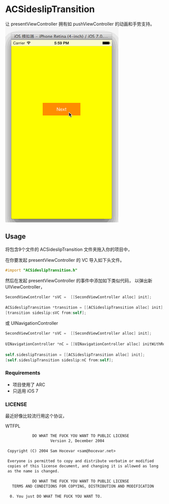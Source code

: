 # ACSideslipTransition

让 presentViewController 拥有如 pushViewController 的动画和手势支持。 
<img src="https://github.com/albertgh/ACSideslipTransition/raw/master/screenshot.gif"/>

## Usage

将包含9个文件的 ACSideslipTransition 文件夹拖入你的项目中，

在你要发起 presentViewController 的 VC 导入如下头文件。
```Objective-C
#import "ACSideslipTransition.h"
```

然后在发起 presentViewController 的事件中添加如下类似代码，
以弹出新 UIViewController，
```Objective-C
SecondViewController *sVC =  [[SecondViewController alloc] init];
        
ACSideslipTransition *transition = [[ACSideslipTransition alloc] init];
[transition sideslip:sVC from:self];
```

或 UINavigationController
```Objective-C
SecondViewController *sVC =  [[SecondViewController alloc] init];
    
UINavigationController *nC = [[UINavigationController alloc] initWithRootViewController:sVC];
    
self.sideslipTransition = [[ACSideslipTransition alloc] init];
[self.sideslipTransition sideslip:nC from:self];
```


### Requirements

* 项目使用了 ARC
* 只适用 iOS 7



### LICENSE

最近好像比较流行用这个协议，

WTFPL 

```
            DO WHAT THE FUCK YOU WANT TO PUBLIC LICENSE
                    Version 2, December 2004

 Copyright (C) 2004 Sam Hocevar <sam@hocevar.net>

 Everyone is permitted to copy and distribute verbatim or modified
 copies of this license document, and changing it is allowed as long
 as the name is changed.

            DO WHAT THE FUCK YOU WANT TO PUBLIC LICENSE
   TERMS AND CONDITIONS FOR COPYING, DISTRIBUTION AND MODIFICATION

  0. You just DO WHAT THE FUCK YOU WANT TO.

```